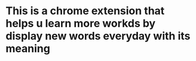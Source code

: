 # This is a chrome extension that helps u learn more workds by display new words everyday with its meaning
